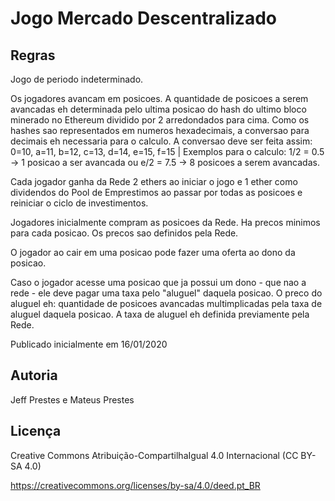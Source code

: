# Jogo Mercado Descentralizado

## Regras

Jogo de periodo indeterminado.

Os jogadores avancam em posicoes. A quantidade de posicoes a serem avancadas eh determinada pelo ultima posicao do hash do ultimo bloco minerado no Ethereum dividido por 2 arredondados para cima. Como os hashes sao representados em numeros hexadecimais, a conversao para decimais eh necessaria para o calculo. A conversao deve ser feita assim: 0=10, a=11, b=12, c=13, d=14, e=15, f=15  |   Exemplos para o calculo: 1/2 = 0.5 -> 1 posicao a ser avancada  ou e/2 = 7.5 -> 8 posicoes a serem avancadas.

Cada jogador ganha da Rede 2 ethers ao iniciar o jogo e 1 ether como dividendos do Pool de Emprestimos ao passar por todas as posicoes e reiniciar o ciclo de investimentos.

Jogadores inicialmente compram as posicoes da Rede. Ha precos minimos para cada posicao. Os precos sao definidos pela Rede.

O jogador ao cair em uma posicao pode fazer uma oferta ao dono da posicao.

Caso o jogador acesse uma posicao que ja possui um dono - que nao a rede - ele deve pagar uma taxa pelo "aluguel" daquela posicao. O preco do aluguel eh: quantidade de posicoes avancadas multimplicadas pela taxa de aluguel daquela posicao. A taxa de aluguel eh definida previamente pela Rede.

Publicado inicialmente em 16/01/2020

## Autoria

Jeff Prestes e Mateus Prestes

## Licença

Creative Commons Atribuição-CompartilhaIgual 4.0 Internacional (CC BY-SA 4.0)

https://creativecommons.org/licenses/by-sa/4.0/deed.pt_BR
```